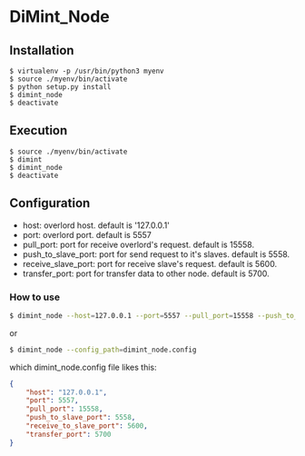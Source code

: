 DiMint_Node
===========
## Installation
```
$ virtualenv -p /usr/bin/python3 myenv
$ source ./myenv/bin/activate
$ python setup.py install 
$ dimint_node
$ deactivate
```
## Execution
```
$ source ./myenv/bin/activate
$ dimint
$ dimint_node
$ deactivate
```
## Configuration
* host: overlord host. default is '127.0.0.1'
* port: overlord port. default is 5557
* pull\_port: port for receive overlord's request. default is 15558.
* push\_to\_slave\_port: port for send request to it's slaves. default is 5558.
* receive\_slave\_port: port for receive slave's request. default is 5600.
* transfer\_port: port for transfer data to other node. default is 5700.
### How to use
```bash
$ dimint_node --host=127.0.0.1 --port=5557 --pull_port=15558 --push_to_slave_port=5558 --receive_to_slave_port=5600 --transfer_port=5700
``` 
or 
```bash
$ dimint_node --config_path=dimint_node.config
```
which dimint_node.config file likes this:
```json
{
    "host": "127.0.0.1",
    "port": 5557,
    "pull_port": 15558,
    "push_to_slave_port": 5558,
    "receive_to_slave_port": 5600,
    "transfer_port": 5700
}
```

